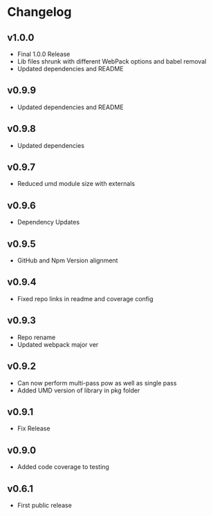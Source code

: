 # Changelog

## v1.0.0

* Final 1.0.0 Release
* Lib files shrunk with different WebPack options and babel removal
* Updated dependencies and README

## v0.9.9

* Updated dependencies and README

## v0.9.8

* Updated dependencies

## v0.9.7

* Reduced umd module size with externals

## v0.9.6

* Dependency Updates

## v0.9.5

* GitHub and Npm Version alignment

## v0.9.4

* Fixed repo links in readme and coverage config

## v0.9.3

* Repo rename
* Updated webpack major ver

## v0.9.2

* Can now perform multi-pass pow as well as single pass
* Added UMD version of library in pkg folder

## v0.9.1

* Fix Release

## v0.9.0

* Added code coverage to testing

## v0.6.1

* First public release
